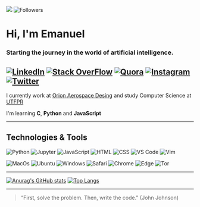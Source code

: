 ![](https://komarev.com/ghpvc/?username=almemanuel&style=social&color=000000) ![Followers](https://img.shields.io/github/followers/almemanuel?color=000000&label=Followers&logo=github&logoColor=black&style=social)
# Hi, I'm Emanuel
### Starting the journey in the world of artificial intelligence.
[![LinkedIn](https://img.shields.io/badge/LinkedIn-000000?style=flat&logo=linkedin&logoColor=white)](https://lindkedin.cm/in/almeida-emanuel) [![Stack OverFlow](https://img.shields.io/badge/OverFlow-000000?style=flat&logo=stackoverflow&logoColor=white)](https://stackoverflow.com/users/14760560/emanuel-almeida) [![Quora](https://img.shields.io/badge/Quora-000000?style=flat&logo=quora&logoColor=white)](https://pt.quora.com/profile/Emanuel-Almeida) [![Instagram](https://img.shields.io/badge/Instagram-000000?style=flat&logo=instagram&logoColor=white)](https://instagram.com/em_almeid) [![Twitter](https://img.shields.io/badge/Twitter-000000?style=flat&logo=twitter&logoColor=white)](https://twitter.com/em_almeid)
---
I currently work at [Orion Aerospace Desing](https://orionaerospace.com.br) and study Computer Science at [UTFPR](https://utfpr.edu.br)

I'm learning **C**, **Python** and **JavaScript**

---
## Technologies & Tools
![Python](https://img.shields.io/badge/Python-000000?style=flat&logo=python&logoColor=white) ![Jupyter](https://img.shields.io/badge/Jupyter-000000?style=flat&logo=jupyter&logoColor=white) ![JavaScript](https://img.shields.io/badge/JavaScript-000000?style=flat&logo=javascript&logoColor=white) ![HTML](https://img.shields.io/badge/HTML-000000?style=flat&logo=html5&logoColor=white) ![CSS](https://img.shields.io/badge/CSS-000000?style=flat&logo=css3&logoColor=white) ![VS Code](https://img.shields.io/badge/VS_Code-000000?style=flat&logo=visual%20studio%20code&logoColor=white) ![Vim](https://img.shields.io/badge/VIM-000000?style=flat&logo=vim&logoColor=white)

![MacOs](https://img.shields.io/badge/Catalina-000000?style=flat&logo=apple&logoColor=white) ![Ubuntu](https://img.shields.io/badge/Ubuntu-000000?style=flat&logo=ubuntu&logoColor=white) ![Windows](https://img.shields.io/badge/Windows-000000?style=flat&logo=windows&logoColor=white) ![Safari](https://img.shields.io/badge/Safari-000000?style=flat&logo=safari&logoColor=white) ![Chrome](https://img.shields.io/badge/Chrome-000000?style=flat&logo=Google-chrome&logoColor=white) ![Edge](https://img.shields.io/badge/Edge-000000?style=flat&logo=Microsoft-edge&logoColor=white) ![Tor](https://img.shields.io/badge/Tor-000000?style=flat&logo=Tor-Browser&logoColor=white)

---
[![Anurag's GitHub stats](https://github-readme-stats.vercel.app/api?username=almemanuel&hide=stars&count_private=true&show_icons=true&theme=tokyonight&border_radius=4&custom_title=GitHub%20Stats&include_all_commits=true)](https://github.com/anuraghazra/github-readme-stats)
[![Top Langs](https://github-readme-stats.vercel.app/api/top-langs/?username=almemanuel&layout=compact&count_private=true&show_icons=true&theme=tokyonight&border_radius=4&include_all_commits=true&langs_count=10)](https://github.com/anuraghazra/github-readme-stats)

---
> “First, solve the problem. Then, write the code." (John Johnson)
